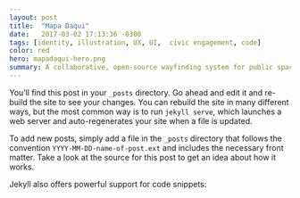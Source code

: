 ```yaml
---
layout: post
title:  "Mapa Daqui"
date:   2017-03-02 17:13:36 -0300
tags: [identity, illustration, UX, UI,  civic engagement, code]
color: red
hero: mapadaqui-hero.png
summary: A collaborative, open-source wayfinding system for public spaces.
---
```

You’ll find this post in your `_posts` directory. Go ahead and edit it and re-build the site to see your changes. You can rebuild the site in many different ways, but the most common way is to run `jekyll serve`, which launches a web server and auto-regenerates your site when a file is updated.

To add new posts, simply add a file in the `_posts` directory that follows the convention `YYYY-MM-DD-name-of-post.ext` and includes the necessary front matter. Take a look at the source for this post to get an idea about how it works.

Jekyll also offers powerful support for code snippets:
